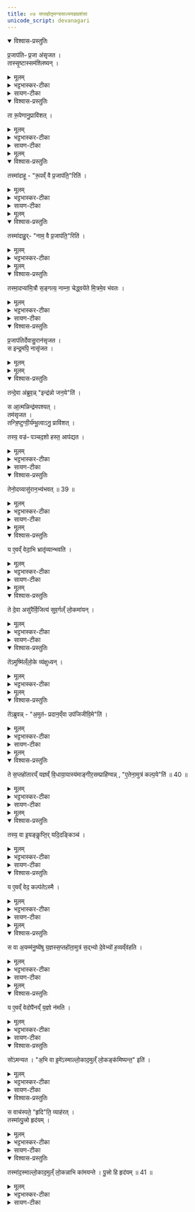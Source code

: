 ```yaml
---
title: ०७ सप्तहोतृमन्त्रसाध्ययज्ञप्रशंसा 
unicode_script: devanagari
---
```


<details open><summary>विश्वास-प्रस्तुतिः</summary>

प्र॒जाप॑तिᳶ प्र॒जा अ॑सृजत ।  
तास्सृ॒ष्टास्सम॑श्लिष्यन् ।
</details>

<details><summary>मूलम्</summary>

प्र॒जाप॑तिᳶ प्र॒जा अ॑सृजत ।  
तास्सृ॒ष्टास्सम॑श्लिष्यन् ।
</details>

<details><summary>भट्टभास्कर-टीका</summary>

1 प्रजापतिः प्रजा असृजतेत्यादि ॥ प्रजापतिना सृष्टास्सर्वाः प्रजा: समश्लिष्यन् संश्लिष्टा एकीभूता एकरूपेण नाम्ना चाविलक्षणा अभवन् ।
</details>

<details><summary>सायण-टीका</summary>

षष्ठे द्वादशाह-दशमे-अहनि होतृ-मन्त्रा विहिताः । सप्तमे काम्य-फल-साधनत्वम् अभिप्रेत्य सप्त-होतृ-मन्त्रं प्रशंसितुम् उपाख्यानम् आह-

> प्रजापतिः प्रजा असृजत ।  
> ताः सृष्टाः समश्लिष्यन् ।  
> ता रूपेणानुप्राविशत् ।  
> तस्माद् आहुः, "रूपं वै प्रजापतिरिति ।"  
> ता नाम्नाऽनुप्राविशत् ।  
> तस्माद् आहुः, "नाम वै प्रजापतिरिति ।"  
> तस्माद् अपि अमित्रौ सङ्गत्य नाम्ना चेद् ध्वयेते (१), मित्रम् एव भवतः इति ।

प्रजापतिना याः प्रजाः सृष्टाः ताः सर्वाः संश्लिष्टा अभवन् । रूप-विशेषस्य नाम-विशेषस्य च असृष्टत्वात् एक-विधैव भूत्वा देवोऽयं मनुष्योऽयं पशुरयम् इत्येवं विशेष-व्यवहार-योग्या नाभूवन् ।
</details>


<details open><summary>विश्वास-प्रस्तुतिः</summary>

ता रू॒पेणानु॒प्रावि॑शत् ।
</details>

<details><summary>मूलम्</summary>

ता रू॒पेणानु॒प्रावि॑शत् ।
</details>

<details><summary>भट्टभास्कर-टीका</summary>

अथ प्रजापतिस्ताः प्रजा रूपेणानुप्राविशत् ।
</details>

<details><summary>सायण-टीका</summary>

तदा प्रजापतिर्विचार्य स्वयमेव रूपविशेषाकारेण नामविशेषाकारेण तासु प्रजासु प्रविष्टः । 
</details>


<details><summary>मूलम्</summary>

तस्मा॑दाहुः ।
रू॒पव्ँ वै प्र॒जाप॑ति॒रिति॑ ।
</details>

<details open><summary>विश्वास-प्रस्तुतिः</summary>

तस्मा॑दाहू - "रू॒पव्ँ वै प्र॒जाप॑ति॒"रिति॑ ।
</details>

<details><summary>मूलम्</summary>

तस्मा॑दाहू - "रू॒पव्ँ वै प्र॒जाप॑ति॒"रिति॑ ।
</details>

<details><summary>भट्टभास्कर-टीका</summary>

गवादीनां यद्यद्विलक्षणं रूपं तेन तेन रूपेण विभक्तात्मा स्वयमेव तासु प्राविशत् तस्माद्रूपं प्रजापतिरित्याहुः ।
</details>

<details><summary>सायण-टीका</summary>

अत एव शास्त्रज्ञा नामरूपयोः सर्ववस्तुव्याप्तिं दृष्ट्वा प्रजापत्यात्मकत्वं तयोराहुः ।  
</details>


<details><summary>मूलम्</summary>

ता नाम्नाऽनु॒ प्रावि॑शत् ।
तस्मा॑दाहुः ।
नाम॒ वै प्र॒जाप॑ति॒रिति॑ ।
</details>

<details open><summary>विश्वास-प्रस्तुतिः</summary>

तस्मा॑दाहु॒र्- "नाम॒ वै प्र॒जाप॑ति॒"रिति॑ ।
</details>

<details><summary>मूलम्</summary>

तस्मा॑दाहु॒र्- "नाम॒ वै प्र॒जाप॑ति॒"रिति॑ ।
</details>

<details><summary>भट्टभास्कर-टीका</summary>

तथा नाम्ना चानुप्राविशत् गौरश्वः खण्डो मुण्ड इत्यादिलक्षणेन नाम्ना विभक्तात्मा स्वयमेव तास्वनु प्रविश्य अतिष्ठत् ।
</details>


<details><summary>मूलम्</summary>

तस्मा॒दप्या॑मि॒त्रौ स॒ङ्गत्य॑ ।
नाम्ना॒ चेद्ध्वये॑ते ॥ 38 ॥  
मि॒त्रमे॒व भ॑वतः ।
</details>

<details open><summary>विश्वास-प्रस्तुतिः</summary>

तस्मा॒दप्या॑मि॒त्रौ स॒ङ्गत्य॒ नाम्ना॒ चेद्ध्वये॑ते मि॒त्रमे॒व भ॑वतः ।
</details>

<details><summary>मूलम्</summary>

तस्मा॒दप्या॑मि॒त्रौ स॒ङ्गत्य॒ नाम्ना॒ चेद्ध्वये॑ते मि॒त्रमे॒व भ॑वतः ।
</details>

<details><summary>भट्टभास्कर-टीका</summary>

तस्मात्पूर्वममित्रावपि अमित्रावेवामित्रौ, स्वार्थिकोण्, अन्तोदात्तत्वं चोपदिश्यते । तौ द्वौ संगत्य परस्परस्य नाम्ना चेदाह्वयेते परस्परं मित्रमेव भवतः, नाम्नः प्रजापतित्वात्तस्य च सर्वमित्रत्वात् । अपिशब्दात् कश्चिदाकारः प्रश्लिष्यते । तदा आकार आख्यातेनान्वीयते । तस्य परेण एकादेशस्वरेणोदात्तत्वं अप्राप्तं व्यत्ययेन भवति ॥
</details>

<details><summary>सायण-टीका</summary>

यस्मात् नाम प्रजापतिरेव, तस्मात् पूर्वम् अमित्रौ अपि द्वौ पुरुषौ कदाचित् मार्गे ग्रामान्तरे वा संगत्य, "भो देवदत्त, भो यज्ञदत्त" इति एवं तत्-तत्-नाम्ना परस्परम् आह्वयेते चेत्, तदानीम् एव मित्रौ भवतः । प्रजापतेः सर्व-मित्रत्वेन तद्-आत्मकस्य नाम्नो मित्रत्व-संपादकत्वं युक्तम् । अत एव लौकिकाः "साप्तपदीनं सख्यम्" इति आहुः ।
</details>

<details open><summary>विश्वास-प्रस्तुतिः</summary>

प्र॒जाप॑तिर्देवासु॒रान॑सृजत ।  
स इन्द्र॒मपि॒ नासृ॑जत ।  
</details>

<details><summary>मूलम्</summary>

प्र॒जाप॑तिर्देवासु॒रान॑सृजत ।  
स इन्द्र॒मपि॒ नासृ॑जत ।  
</details>


<details><summary>मूलम्</summary>

तन्दे॒वा अ॑ब्रुवन् ।
इन्द्र॑न्नो जन॒येति॑ ।
</details>

<details open><summary>विश्वास-प्रस्तुतिः</summary>

तन्दे॒वा अ॑ब्रुव॒न्न्  "इन्द्र॑न्नो जन॒ये"ति॑ ।  

स आ॒त्मन्निन्द्र॑मपश्यत् ।  
तम॑सृजत ।  
तन्त्रि॒ष्टुग्वी॒र्य॑म्भू॒त्वाऽनु॒ प्रावि॑शत् ।

तस्य॒ वज्र॑ᳶ पञ्चद॒शो हस्त॒ आप॑द्यत ।  
</details>

<details><summary>मूलम्</summary>

तन्दे॒वा अ॑ब्रुव॒न्न्  "इन्द्र॑न्नो जन॒ये"ति॑ ।  

स आ॒त्मन्निन्द्र॑मपश्यत् ।  
तम॑सृजत ।  
तन्त्रि॒ष्टुग्वी॒र्य॑म्भू॒त्वाऽनु॒ प्रावि॑शत् ।

तस्य॒ वज्र॑ᳶ पञ्चद॒शो हस्त॒ आप॑द्यत ।  
</details>

<details><summary>भट्टभास्कर-टीका</summary>

2 तस्येत्यादि ॥ पञ्चदशः स्तोमः पञ्चदशावयवो वज्रो भूत्वा तस्येन्द्रस्य हस्ते आपद्यत आगच्छन् ।
</details>

<details><summary>सायण-टीका</summary>

नाम-रूप-सृष्टिम् उक्त्वा विशेषाकारेणेन्द्रसृष्टिम् आह-

> प्रजापतिर् देवासुरान् असृजत । स इन्द्रम् अपि नासृजत । तं देवा अब्रुवन् । इन्द्रं नो जनयेति । स आत्मनीन्द्रम् अपश्यत् । तम् असृजत । तं त्रिष्टुग्-वीर्यं भूत्वाऽनुप्राविशत् । तस्य वज्रः पञ्चदशो हस्त आपद्यत । तेनोदय्याऽसुरान् अभ्यभवत् ( २ ),

इति ।

यदा देवान् असुरांश्च असृजत तदा प्रजापतिर्-देव-स्वामिनम् इन्द्रम् अपि-शब्दाद् असुर-स्वामिनं च नासृजत । ततो देवैः प्रार्थितः स्वात्मन्येवावस्थितम् इन्द्रं दृष्ट्वा तं बहिरसृजत । तं च सृष्टम् इन्द्रं त्रिष्टुब्देवता वीर्य-रूपा भूत्वा प्राविशत् । तस्य वीर्यवत इन्द्रस्य हस्ते पञ्चदशभिर्-धाराभिर्-युक्तः कश्चिद् वज्रः प्रादुरभूत् ।
</details>

<details open><summary>विश्वास-प्रस्तुतिः</summary>

तेनो॒दय्यासु॑रान॒भ्य॑भवत् ॥ 39 ॥  
</details>

<details><summary>मूलम्</summary>

तेनो॒दय्यासु॑रान॒भ्य॑भवत् ॥ 39 ॥  
</details>

<details><summary>भट्टभास्कर-टीका</summary>

तेनोदय्य उत्पत्य असुरानभ्यभवत् अभिभूतवान् ।
</details>

<details><summary>सायण-टीका</summary>

तेन वज्रेण युक्तं हस्तम् उद्यम्यासुरान् अभिभूतवान् । 
</details>

<details><summary>मूलम्</summary>

य ए॒वव्ँ वेद॑ ।
अ॒भि भ्रातृ॑व्यान्भवति ।
</details>

<details open><summary>विश्वास-प्रस्तुतिः</summary>

य ए॒वव्ँ वेदा॒भि भ्रातृ॑व्यान्भवति ।
</details>

<details><summary>मूलम्</summary>

य ए॒वव्ँ वेदा॒भि भ्रातृ॑व्यान्भवति ।
</details>

<details><summary>भट्टभास्कर-टीका</summary>

य एवमित्यादि । गतम् ॥
</details>

<details><summary>सायण-टीका</summary>

एतद्वेदनं प्रशंसति- 

> य एवं वेदं । अभि भ्रातृ॑व्यान्भवति, 

इति । 
</details>


<details><summary>मूलम्</summary>

ते दे॒वा असु॑रैर्वि॒जित्य॑ ।
सु॒व॒र्गल्ँ लो॒कमा॑यन् ।
</details>

<details open><summary>विश्वास-प्रस्तुतिः</summary>

ते दे॒वा असु॑रैर्वि॒जित्य॑ सुव॒र्गल्ँ लो॒कमा॑यन् ।
</details>

<details><summary>मूलम्</summary>

ते दे॒वा असु॑रैर्वि॒जित्य॑ सुव॒र्गल्ँ लो॒कमा॑यन् ।
</details>

<details><summary>भट्टभास्कर-टीका</summary>

3 असुरैर्विजित्येति ॥ असुरव्यावृत्त्या जयं लब्ध्वा स्वर्गं गताः ।
</details>

<details><summary>सायण-टीका</summary>

अथ सप्त-होतृ-मन्त्रं प्रशंसति -

> ते देवा असुरैर् विजित्य सुवर्गं लोकम् आयन् ।  
> तेऽमुष्मिन् लोके व्यक्षुध्यन् ।  
> तेऽब्रुवन्, "अमुतः प्रदानं वा उपजिजीविमेति" इति ।  
> ते सप्त-होतारं यज्ञं विधाय आयास्यम् आङ्गीरसं प्राहिण्वन्, "एतेन अमुत्र कल्पय" इति ( ३ ) ।  
> तस्य वा इयं क्लृप्तिः, यद् इदं किंच ।  
> य एवं वेद, कल्पतेऽस्मै ।  
> स वा अयं मनुष्येषु यज्ञः सप्त-होता अमुत्र सद्-भ्यो देवेभ्यो हव्यं वहति ।  
> य एवं वेद, उपैनं यज्ञो नमति, इति ।
</details>

<details open><summary>विश्वास-प्रस्तुतिः</summary>

ते॑ऽमुष्मि॑ल्ँलो॒के व्य॑क्षुध्यन् ।
</details>

<details><summary>मूलम्</summary>

ते॑ऽमुष्मि॑ल्ँलो॒के व्य॑क्षुध्यन् ।
</details>

<details><summary>भट्टभास्कर-टीका</summary>

तेऽमुष्मिन् परस्मिन् लोके व्यक्षुध्यन् विशेषेण क्षुधिता आसन् ।
</details>


<details><summary>मूलम्</summary>

ते॑ऽब्रुवन् ।
अ॒मुत॑ᳶ प्रदान॒व्ँवा उप॑जिजीवि॒मेति॑ ।
</details>

<details open><summary>विश्वास-प्रस्तुतिः</summary>

ते॑ऽब्रुवन्न् - "अ॒मुत॑ᳶ प्रदान॒व्ँवा उप॑जिजीवि॒मे"ति॑ ।
</details>

<details><summary>मूलम्</summary>

ते॑ऽब्रुवन्न् - "अ॒मुत॑ᳶ प्रदान॒व्ँवा उप॑जिजीवि॒मे"ति॑ ।
</details>

<details><summary>भट्टभास्कर-टीका</summary>

अथ देवा अब्रुवन् - अमुतः प्रदानं अमुना मनुष्यलोकेन यत्प्रदीयते तद्वयमुपजीवामः ।
</details>

<details><summary>सायण-टीका</summary>

ते देवाः इन्द्र-साहाय्य-वशाद् असुरैः सह युद्धे विजित्य स्वर्गं प्राप्य तत्र विशेषेण क्षुधिताः सन्तः परस्परम् इदम् अब्रुवन्- अयं स्वर्गो भोग्य-वस्तु-सम्पादन-स्थानं न भवति । तस्य कर्म-भूमित्वाभावात् । कस्माद् अमुतः प्रदानं मनुष्य-लोके प्रदीयमानं हविर् उपजीव्य तिष्ठाम इति । अमुतः शब्दः परोक्ष-वाचित्वाद् भूम्य्-अपेक्षया परोक्षं स्वर्गं ब्रूते, तथा स्वर्गापेक्षया परोक्षं भू-लोकम् अपि ब्रूते । अत्र तु स्वर्ग-वासिभिः प्रयुज्यमानत्वाद् भूलोक-वाची ।
</details>

<details><summary>मूलम्</summary>

ते स॒प्तहो॑तारय्ँ य॒ज्ञव्ँ वि॒धाया॒यास्य॑म् ।
आ॒ङ्गी॒र॒सम्प्राहि॑ण्वन् ।
ए॒तेना॒मुत्र॑ कल्प॒येति॑ ॥ 40 ॥  
</details>

<details open><summary>विश्वास-प्रस्तुतिः</summary>

ते स॒प्तहो॑तारय्ँ यज्ञव्ँ वि॒धाया॒यास्य॑माङ्गीर॒सम्प्राहि॑ण्वन्न् , "ए॒तेना॒मुत्र॑ कल्प॒ये"ति॑ ॥ 40 ॥  
</details>

<details><summary>मूलम्</summary>

ते स॒प्तहो॑तारय्ँ यज्ञव्ँ वि॒धाया॒यास्य॑माङ्गीर॒सम्प्राहि॑ण्वन्न् , "ए॒तेना॒मुत्र॑ कल्प॒ये"ति॑ ॥ 40 ॥  
</details>

<details><summary>भट्टभास्कर-टीका</summary>

तस्मादित्थं कुर्म इति मत्वा सप्तहोतारं यज्ञं विधायायास्यं नाम ऋषिं अङ्गिरसोपत्यं प्राहिण्वन् मनुष्यलोके प्रेषितवन्तः । एतेन यज्ञेनामुत्र मनुष्यलोके कल्पय यागसाधनं निर्वर्तय, येन वयं यागद्वारेण क्षुधमपहन्म हति ।
ननु 'तस्मादितः प्रदानं देवा उपजीवन्ति' इत्युक्तं, तत्कथमुच्यते अमुतः प्रदानं वयमुपनीवाम इति? तत्रस्थानां देवानामयं व्यवहारः । तत्रस्था हि मनुष्यलोकममुमाहुः, यत्रस्थास्तम् । दूरस्थासंनिहितवाचित्वाददश्शब्दस्य । उपजिजीविमेति छान्दसो लिट् । अमुतःप्रदानमिति सार्वविभक्तिकस्तसिल् । कृदुत्तरपदप्रकृतिस्वरत्वं बाधित्वा अव्ययपर्वूपदप्रकृतिस्वरत्वम् ॥
</details>

<details><summary>सायण-टीका</summary>

ते देवाः इत्थं विचार्य सप्त-होतृ-मन्त्र-साध्यं कञ्चिद्-यागं निर्माय अङ्गिरो-गोत्रोत्पन्नम् अयास्य-नामकम् ऋषिं मनुष्य-लोके प्रेषितवन्तः । भो, अयास्यनेन सप्त-होतृ-यज्ञेनामुत्र मनुष्य-लोकेऽनुष्ठानं निष्पादयेति ।
</details>


<details><summary>मूलम्</summary>

तस्य॒ वा इ॒यङ्कॢप्तिः॑ ।
यदि॒दङ्किञ्च॑ ।

य ए॒वव्ँ वेद॑ ।
कल्प॑तेऽस्मै ।
</details>

<details open><summary>विश्वास-प्रस्तुतिः</summary>

तस्य॒ वा इ॒यङ्कॢप्ति॒र् यदि॒दङ्किञ्च॑ ।  
</details>

<details><summary>मूलम्</summary>

तस्य॒ वा इ॒यङ्कॢप्ति॒र् यदि॒दङ्किञ्च॑ ।  
</details>

<details><summary>भट्टभास्कर-टीका</summary>

4 तस्य वा इत्यादि ॥ यदिदं मनुष्यलोके यत्किंचिद्दृश्यते पशुमृगधान्यादि तत्सर्वं तस्यायास्यस्यैवेयं कॢप्तिः कल्पना । लिङ्गं च - 'अयास्य उद्गाता' इति ।
</details>

<details><summary>सायण-टीका</summary>

ततो यद् इदं किंचिद् अनुष्ठानं लोके दृश्यते सेयं सर्वाऽपि तस्यैवायास्य-नामकस्य महर्षेः क्लृप्तिः प्रवर्तना ।
</details>


<details open><summary>विश्वास-प्रस्तुतिः</summary>

य ए॒वव्ँ वेद॒ कल्प॑तेऽस्मै ।
</details>

<details><summary>मूलम्</summary>

य ए॒वव्ँ वेद॒ कल्प॑तेऽस्मै ।
</details>

<details><summary>भट्टभास्कर-टीका</summary>

य एवं वेद अस्मै कल्पते अभीष्टभावाय भवत्वयं लोकः, अयं वा सप्तहोता ॥
</details>

<details><summary>सायण-टीका</summary>

य एवं मुनेः क्लृप्तिं वेद । तदर्थम् अनुष्ठानं सम्यक् प्रवर्तते ।
</details>


<details><summary>मूलम्</summary>

स वा अ॒यम्म॑नु॒ष्ये॑षु य॒ज्ञस्स॒प्तहो॑ता ।
अ॒मुत्र॑ स॒द्भ्यो दे॒वेभ्यो॑ ह॒व्यव्ँव॑हति ।
</details>

<details open><summary>विश्वास-प्रस्तुतिः</summary>

स वा अ॒यम्म॑नु॒ष्ये॑षु य॒ज्ञस्स॒प्तहो॑ता॒मुत्र॑ स॒द्भ्यो दे॒वेभ्यो॑ ह॒व्यव्ँव॑हति ।
</details>

<details><summary>मूलम्</summary>

स वा अ॒यम्म॑नु॒ष्ये॑षु य॒ज्ञस्स॒प्तहो॑ता॒मुत्र॑ स॒द्भ्यो दे॒वेभ्यो॑ ह॒व्यव्ँव॑हति ।
</details>

<details><summary>भट्टभास्कर-टीका</summary>

5 स वा इत्यादि ॥ मनुष्पलोकेऽवतीर्णः सप्तहोता अमुत्र विद्यमानेभ्यो देवेभ्यः हव्यं वहति, यागनिर्वृत्तिहेतुत्वात् ।
</details>

<details><summary>सायण-टीका</summary>

सप्त-होतृ-यज्ञो मनुष्येषु प्रवृत्तः सन् अमुत्र सद्भ्यः स्वर्ग-निवासिभ्यो देवेभ्यो हव्यं प्रापयति ।
</details>


<details><summary>मूलम्</summary>

य ए॒वव्ँ वेद॑ ।
उपै॑नय्ँ य॒ज्ञो न॑मति ।
</details>

<details open><summary>विश्वास-प्रस्तुतिः</summary>

य ए॒वव्ँ वेदोपै॑नय्ँ य॒ज्ञो न॑मति ।
</details>

<details><summary>मूलम्</summary>

य ए॒वव्ँ वेदोपै॑नय्ँ य॒ज्ञो न॑मति ।
</details>

<details><summary>भट्टभास्कर-टीका</summary>

एवं वेदितारं यज्ञ उपनमति उपसंप्रानोति, फलाव्यभिचारात् ॥
</details>

<details><summary>सायण-टीका</summary>

य एवं सप्त-होतृ-यज्ञ-महिमानं वेद तमेतं वेदितारं स यज्ञः प्राप्नोति । यज्ञानुष्ठान-समर्थो भवतीत्यर्थः ।
</details>


<details open><summary>विश्वास-प्रस्तुतिः</summary>

सो॑ऽमन्यत ।
"अ॒भि वा इ॒मे॑ऽस्माल्लो॒काद॒मुल्ँ लो॒कङ्क॑मिष्यन्त॒" इति॑ ।
</details>

<details><summary>मूलम्</summary>

सो॑ऽमन्यत ।
"अ॒भि वा इ॒मे॑ऽस्माल्लो॒काद॒मुल्ँ लो॒कङ्क॑मिष्यन्त॒" इति॑ ।
</details>

<details><summary>भट्टभास्कर-टीका</summary>

6 सोमन्यतेत्यादि ॥ एवमित्थमिमं मनुष्यलोकं कॢप्तवानायास्योऽमन्यत - यया मया कृतं, इत्थमिमे सर्वे मनुष्या अनुत्पाद्यैव पुत्रान् अस्मान्मनुष्यलोकात् अमुं लोकं गन्तुमभिकमिष्यन्ते । ततश्च मानुषस्तनुः उच्छिद्यत इति ।
</details>

<details><summary>सायण-टीका</summary>

सप्त-होतृ-मन्त्रे "वाचस्पते हृद्-विधे नामन्" इति योऽयं ग्रह-भागस्तं प्रशंसति-

> सोऽमन्यत ।   
> अभि वा इमेऽस्माल् लोकाद् अमुं लोकं कमिष्यन्त इति ।  
> स वाचस्पते हृद् इति व्याहरत् ।  
> तस्मात् पुत्रो हृदयम् ।  
> तस्माद् अस्माल् लोकाद् अमुं लोकं नाभिकामयन्ते ।  
> पुत्रो हि हृदयम्, 

इति ॥

मनुष्य-लोके यज्ञ-प्रवर्तकः सः अयास्यो मुनिर्-मनसि एवम् अचिन्तयत्- इमे सर्वे मनुष्याः अस्माद् भू-लोकाद् अमुं स्वर्ग-लोकम् अभिकमिष्यन्तः, "स्वर्गो मे भूयाद्" इत्येवं कामयमाना यज्ञान् अनुष्ठास्यन्ति, न तु पुत्रान् उत्पादयिष्यन्ति ।
</details>


<details open><summary>विश्वास-प्रस्तुतिः</summary>

स वाच॑स्पते॒ "हृदि"ति॒ व्याह॑रत् ।  
तस्मा॑त्पु॒त्त्रो हृद॑यम् ।  
</details>

<details><summary>मूलम्</summary>

स वाच॑स्पते॒ "हृदि"ति॒ व्याह॑रत् ।  
तस्मा॑त्पु॒त्त्रो हृद॑यम् ।  
</details>

<details><summary>भट्टभास्कर-टीका</summary>

'हृत्'16 इति ग्रहप्रतीकं व्याहरत् 'मा दैव्यस्तन्तुश्छेदि मा मनुष्यः'16 इत्यादि च । तस्मात्ततःप्रभृति पुत्र एव पितुर्हृदयमभूत् । पुत्रा एवोत्पाद्याः, न त्वरितेनापुत्रेणैव स्वर्गार्थं यष्टव्यमिति ।
</details>

<details><summary>सायण-टीका</summary>

ततः संतति-विच्छेदे सति स्वर्ग-वासिनां देवानां भागो ऽपि विच्छिद्येतेति विचार्य तत्-परिहाराय "वाचस्पते हृद्विधे" इत्य् आदि-ग्रहभागम् उच्चारितवान् । तत्र मनो-वाचिना हृच्-छब्देन मनस्-कार्यः पुत्रो विवक्षितः । मनस्-कार्यत्वं च वाजसनेयिनः समामनन्ति - 

> "मनसा वै सम्यक्स्त्रियमभिहार्यते, तस्यां वै प्रतिरूपः पुत्रो जायते स आनन्दः" 

इति । यस्माद् अत्र पुत्र-विवक्षया हृच्-छब्दः प्रयुक्तस् तस्माल् लोके पुत्रो हृदयं पुत्र-विषयम् एव चित्तं सर्वदा प्रवर्तत इत्य् अर्थः । 
</details>


<details open><summary>विश्वास-प्रस्तुतिः</summary>

तस्मा॑द॒स्माल्लो॒काद॒मुल्ँ लो॒कन्नाभि का॑मयन्ते ।
पु॒त्त्रो हि हृद॑यम् ॥ 41 ॥  
</details>

<details><summary>मूलम्</summary>

तस्मा॑द॒स्माल्लो॒काद॒मुल्ँ लो॒कन्नाभि का॑मयन्ते ।
पु॒त्त्रो हि हृद॑यम् ॥ 41 ॥  
</details>

<details><summary>भट्टभास्कर-टीका</summary>

यस्मादेवं तस्माल्लोकादमुं लोकं त्वरिता नाभिकामयन्ते पुत्रानेव तानुत्पादयन्ति सन्तानवृद्ध्यर्थम् । तदिदमाह - पुत्रो हि हृदयमिति । पितैव पुत्र इति केचित् ॥

</details>

<details><summary>सायण-टीका</summary>

यस्मात् पुत्रासक्त-चित्ता मनुष्यास् तस्मात् तत्-प्राधान्येन पुत्रान् एव कामयमाना अस्मान् मनुष्य-लोकाद् अमुं स्वर्ग-लोकं नात्यन्तं कामयन्ते । यस्मात् पुत्राश् चित्त-स्वरूपास् तस्मान् मनुष्याणां तद् उचितम् । अत एव संतान-विच्छेदो देव-हविर्-विच्छेदश् च न भविष्यति । तथा च तस्मिन् मन्त्र-शेषे समाम्नातम् - "मा दैव्यस् तन्तुश् छेदि मा मनुष्यः " इति । 

इति श्रीमत्-सायणाचार्य-विरचिते माधवीये वेदार्थ-प्रकाशे कृष्णयजुर्वेदीय-तैत्तिरीय-ब्राह्मण-भाष्ये द्वितीय-काण्डे द्वितीय-प्रपाठके सप्तमोऽनुवाकः ॥ ७ ॥ 
</details>
